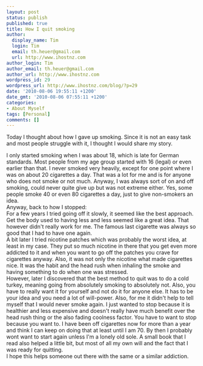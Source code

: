 ```yaml
---
layout: post
status: publish
published: true
title: How I quit smoking
author:
  display_name: Tim
  login: Tim
  email: th.heuer@gmail.com
  url: http://www.ihostnz.com
author_login: Tim
author_email: th.heuer@gmail.com
author_url: http://www.ihostnz.com
wordpress_id: 29
wordpress_url: http://www.ihostnz.com/blog/?p=29
date: '2010-08-06 19:55:11 +1200'
date_gmt: '2010-08-06 07:55:11 +1200'
categories:
- About Myself
tags: [Personal]
comments: []
---
```

<p>Today I thought about how I gave up smoking. Since it is not an easy task and most people struggle with it, I thought I would share my story.</p>

<p>I only started smoking when I was about 18, which is late for German standards. Most people from my age group started with 16 (legal) or even earlier than that. I never smoked very heavily, except for one point where I was on about 20 cigarettes a day. That was a lot for me and is for anyone who does not smoke or not much. Anyway, I was always sort of on and off smoking, could never quite give up but was not extreme either. Yes, some people smoke 40 or even 80 cigarettes a day, just to give non-smokers an idea.<br />
Anyway, back to how I stopped:<br />
For a few years I tried going off it slowly, it seemed like the best approach. Get the body used to having less and less seemed like a great idea. That however didn't really work for me. The famous last cigarette was always so good that I had to have one again.<br />
A bit later I tried nicotine patches which was probably the worst idea, at least in my case. They put so much nicotine in there that you get even more addicted to it and when you want to go off the patches you crave for cigarettes anyway. Also, it was not only the nicotine what made cigarettes nice. It was the habit and the head rush when inhaling the smoke and having something to do when one was stressed.<br />
However, later I discovered that the best method to quit was to do a cold turkey, meaning going from absolutely smoking to absolutely not. Also, you have to really want it for yourself and not do it for anyone else. It has to be your idea and you need a lot of will-power. Also, for me it didn't help to tell myself that I would never smoke again. I just wanted to stop because it is healthier and less expensive and doesn't really have much benefit over the head rush thing or the also fading coolness factor. You have to want to stop because you want to. I have been off cigarettes now for more than a year and think I can keep on doing that at least until I am 70. By then I probably wont want to start again unless I'm a lonely old sole. A small book that I read also helped a little bit, but most of all my own will and the fact that I was ready for quitting.<br />
I hope this helps someone out there with the same or a similar addiction.</p>
